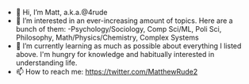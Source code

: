 - 👋 Hi, I’m Matt, a.k.a.@4rude
- 👀 I’m interested in an ever-increasing amount of topics. Here are a bunch of them:
  -Psychology/Sociology, Comp Sci/ML,  Poli Sci, Philosophy, Math/Physics/Chemistry, Complex Systems 
- 🌱 I’m currently learning as much as possible about everything I listed above. I'm hungry for knowledge and habitually interested in understanding life.
- 📫 How to reach me: https://twitter.com/MatthewRude2

<!---
4rude/4rude is a ✨ special ✨ repository because its `README.md` (this file) appears on your GitHub profile.
You can click the Preview link to take a look at your changes.
--->
